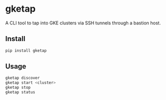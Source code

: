 
# gketap

A CLI tool to tap into GKE clusters via SSH tunnels through a bastion host.

## Install

```bash
pip install gketap
```

## Usage

```bash
gketap discover
gketap start <cluster>
gketap stop
gketap status
```
